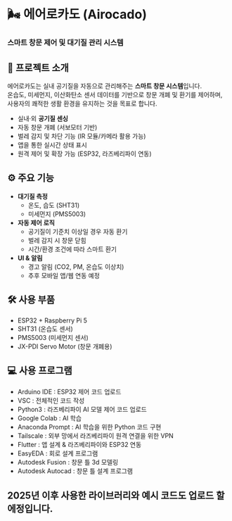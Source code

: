 # 🌬️ 에어로카도 (Airocado)  
### 스마트 창문 제어 및 대기질 관리 시스템

## 📌 프로젝트 소개
에어로카도는 실내 공기질을 자동으로 관리해주는 **스마트 창문 시스템**입니다.  
온습도, 미세먼지, 이산화탄소 센서 데이터를 기반으로 창문 개폐 및 환기를 제어하며,  
사용자의 쾌적한 생활 환경을 유지하는 것을 목표로 합니다.

- 실내·외 **공기질 센싱**  
- 자동 창문 개폐 (서보모터 기반)  
- 벌레 감지 및 차단 기능 (IR 모듈/카메라 활용 가능)  
- 앱을 통한 실시간 상태 표시  
- 원격 제어 및 확장 가능 (ESP32, 라즈베리파이 연동)  

## ⚙️ 주요 기능
- **대기질 측정**  
  - 온도, 습도 (SHT31)  
  - 미세먼지 (PMS5003)  
- **자동 제어 로직**  
  - 공기질이 기준치 이상일 경우 자동 환기  
  - 벌레 감지 시 창문 닫힘  
  - 시간/환경 조건에 따라 스마트 환기  
- **UI & 알림**  
  - 경고 알림 (CO2, PM, 온습도 이상치)  
  - 추후 모바일 앱/웹 연동 예정  

## 🛠️ 사용 부품
- ESP32 + Raspberry Pi 5  
- SHT31 (온습도 센서)  
- PMS5003 (미세먼지 센서)  
- JX-PDI Servo Motor (창문 개폐용)

## 💻 사용 프로그램
- Arduino IDE : ESP32 제어 코드 업로드
- VSC : 전체적인 코드 작성
- Python3 : 라즈베리파이 AI 모델 제어 코드 업로드
- Google Colab : AI 학습
- Anaconda Prompt : AI 학습을 위한 Python 코드 구현
- Tailscale : 외부 망에서 라즈베리파이 원격 연결을 위한 VPN
- Flutter : 앱 설계 & 라즈베리파이와 ESP32 연동
- EasyEDA : 회로 설계 프로그램
- Autodesk Fusion : 창문 틀 3d 모델링
- Autodesk Autocad : 창문 틀 설계 프로그램

## 2025년 이후 사용한 라이브러리와 예시 코드도 업로드 할 에정입니다.
